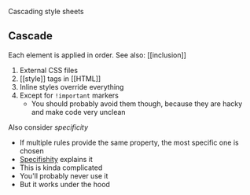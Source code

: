 Cascading style sheets

## Cascade
Each element is applied in order. See also: [[inclusion]]
1. External CSS files
2. [[style]] tags in [[HTML]]
3. Inline styles override everything
4. Except for `!important` markers
	- You should probably avoid them though, because they are hacky and make code very unclean

Also consider *specificity*
- If multiple rules provide the same property, the most specific one is chosen
- [Specifishity](https://specifishity.com) explains it
- This is kinda complicated
- You'll probably never use it
- But it works under the hood

